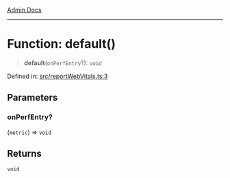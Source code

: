[Admin Docs](/)

***

# Function: default()

> **default**(`onPerfEntry`?): `void`

Defined in: [src/reportWebVitals.ts:3](https://github.com/PalisadoesFoundation/talawa-admin/blob/main/src/reportWebVitals.ts#L3)

## Parameters

### onPerfEntry?

(`metric`) => `void`

## Returns

`void`
